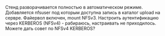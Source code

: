 Стенд разворачивается полностью в автоматическом режиме. Добавляется nfsuser под которым доступна запись в каталог upload на сервре.
Файервол включен, mount NFSv3. Настроить аутентификацию через KERBEROS (NFSv4) - рабираюсь, настраивать не приходилось. Можете дать совет по NFSv4 KERBEROS? 
